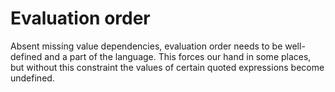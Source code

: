 # Evaluation order
Absent missing value dependencies, evaluation order needs to be well-defined
and a part of the language. This forces our hand in some places, but without
this constraint the values of certain quoted expressions become undefined.

